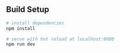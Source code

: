 ## Build Setup

``` bash
# install dependencies
npm install

# serve with hot reload at localhost:8080
npm run dev

```
